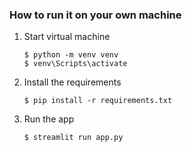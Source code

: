 ### How to run it on your own machine

1. Start virtual machine

   ```
   $ python -m venv venv
   $ venv\Scripts\activate
   ```

2. Install the requirements

   ```
   $ pip install -r requirements.txt
   ```

3. Run the app

   ```
   $ streamlit run app.py
   ```
